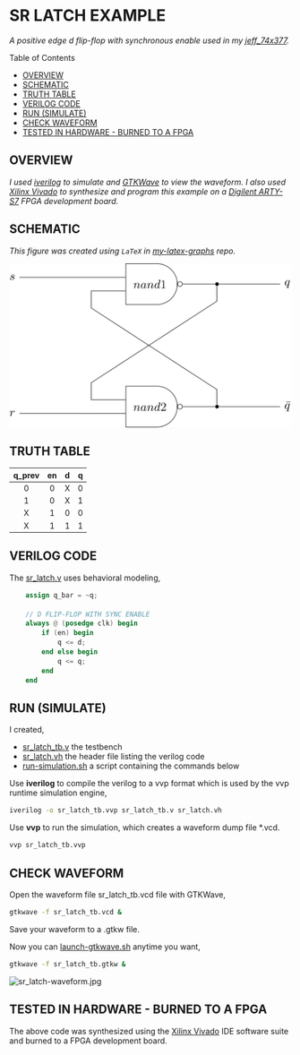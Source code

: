 # SR LATCH EXAMPLE

_A positive edge d flip-flop with synchronous enable
used in my
[jeff_74x377](https://github.com/JeffDeCola/my-verilog-examples/tree/master/sequential-logic/registers/jeff_74x377)._

Table of Contents

* [OVERVIEW](https://github.com/JeffDeCola/my-verilog-examples/tree/master/basic-code/sequential-logic/sr_latch#overview)
* [SCHEMATIC](https://github.com/JeffDeCola/my-verilog-examples/tree/master/basic-code/sequential-logic/sr_latch#schematic)
* [TRUTH TABLE](https://github.com/JeffDeCola/my-verilog-examples/tree/master/basic-code/sequential-logic/sr_latch#truth-table)
* [VERILOG CODE](https://github.com/JeffDeCola/my-verilog-examples/tree/master/basic-code/sequential-logic/sr_latch#verilog-code)
* [RUN (SIMULATE)](https://github.com/JeffDeCola/my-verilog-examples/tree/master/basic-code/sequential-logic/sr_latch#run-simulate)
* [CHECK WAVEFORM](https://github.com/JeffDeCola/my-verilog-examples/tree/master/basic-code/sequential-logic/sr_latch#check-waveform)
* [TESTED IN HARDWARE - BURNED TO A FPGA](https://github.com/JeffDeCola/my-verilog-examples/tree/master/basic-code/sequential-logic/sr_latch#tested-in-hardware---burned-to-a-fpga)

## OVERVIEW

_I used
[iverilog](https://github.com/JeffDeCola/my-cheat-sheets/tree/master/hardware/tools/simulation/iverilog-cheat-sheet)
to simulate and
[GTKWave](https://github.com/JeffDeCola/my-cheat-sheets/tree/master/hardware/tools/simulation/gtkwave-cheat-sheet)
to view the waveform. I also used
[Xilinx Vivado](https://github.com/JeffDeCola/my-cheat-sheets/tree/master/hardware/tools/synthesis/xilinx-vivado-cheat-sheet)
to synthesize and program this example on a
[Digilent ARTY-S7](https://github.com/JeffDeCola/my-cheat-sheets/tree/master/hardware/development/fpga-development-boards/digilent-arty-s7-cheat-sheet)
FPGA development board._

## SCHEMATIC

_This figure was created using `LaTeX` in
[my-latex-graphs](https://github.com/JeffDeCola/my-latex-graphs/tree/master/mathematics/applied/electrical-engineering/sequential-logic/sr-latch)
repo._

<p align="center">
    <img src="svgs/sr-latch.svg"
    align="middle"
</p>

## TRUTH TABLE

| q_prev  | en     | d     | q      |
|:-------:|:------:|:-----:|:------:|
| 0       |  0     |  X    | 0      |
| 1       |  0     |  X    | 1      |
| X       |  1     |  0    | 0      |
| X       |  1     |  1    | 1      |

## VERILOG CODE

The
[sr_latch.v](https://github.com/JeffDeCola/my-verilog-examples/blob/master/basic-code/sequential-logic/sr_latch/sr_latch.v)
uses behavioral modeling,

```verilog
    assign q_bar = ~q;

    // D FLIP-FLOP WITH SYNC ENABLE
    always @ (posedge clk) begin
        if (en) begin
            q <= d;
        end else begin
            q <= q;
        end
    end
```

## RUN (SIMULATE)

I created,

* [sr_latch_tb.v](https://github.com/JeffDeCola/my-verilog-examples/blob/master/basic-code/sequential-logic/sr_latch/sr_latch_tb.v)
  the testbench
* [sr_latch.vh](https://github.com/JeffDeCola/my-verilog-examples/blob/master/basic-code/sequential-logic/sr_latch/sr_latch.vh)
  the header file listing the verilog code
* [run-simulation.sh](https://github.com/JeffDeCola/my-verilog-examples/blob/master/basic-code/sequential-logic/sr_latch/run-simulation.sh)
  a script containing the commands below

Use **iverilog** to compile the verilog to a vvp format
which is used by the vvp runtime simulation engine,

```bash
iverilog -o sr_latch_tb.vvp sr_latch_tb.v sr_latch.vh
```

Use **vvp** to run the simulation, which creates a waveform dump file *.vcd.

```bash
vvp sr_latch_tb.vvp
```

## CHECK WAVEFORM

Open the waveform file sr_latch_tb.vcd file with GTKWave,

```bash
gtkwave -f sr_latch_tb.vcd &
```

Save your waveform to a .gtkw file.

Now you can
[launch-gtkwave.sh](https://github.com/JeffDeCola/my-verilog-examples/blob/master/launch-GTKWave-script/launch-gtkwave.sh)
anytime you want,

```bash
gtkwave -f sr_latch_tb.gtkw &
```

![sr_latch-waveform.jpg](../../../docs/pics/sr_latch-waveform.jpg)

## TESTED IN HARDWARE - BURNED TO A FPGA

The above code was synthesized using the
[Xilinx Vivado](https://github.com/JeffDeCola/my-cheat-sheets/tree/master/hardware/tools/synthesis/xilinx-vivado-cheat-sheet)
IDE software suite and burned to a FPGA development board.
